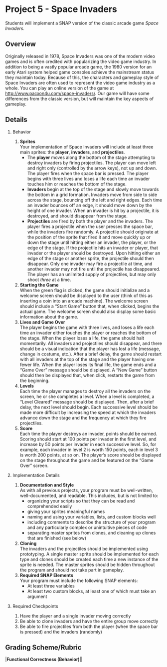 # Project 5 - Space Invaders
Students will implement a SNAP version of the classic arcade game _Space Invaders_.

## Overview
Originally released in 1978, Space Invaders was one of the modern video games and is often credited with popularizing the video game industry.  In addition to being a vastly popular arcade game, the 1980 version for an early Atari system helped game consoles achieve the mainstream status they maintain today.  Because of this, the characters and gameplay style of Space Invaders are often used to represent the video game industry as a whole.  You can play an online version of the game at http://www.pacxon4u.com/space-invaders/.  Our game will have some differences from the classic version, but will maintain the key aspects of gameplay.

## Details
1. Behavior
    1. **Sprites** <br />
    Your implementation of Space Invaders will include at least three main sprites: the **player**, **invaders**, and **projectiles**.
        * The **player** moves along the bottom of the stage attempting to destroy invaders by firing projectiles.  The player can move left and right only (controlled by the arrow keys), not up and down.  The player fires when the space bar is pressed.  The player begins with three lives and loses a life each time an invader touches him or reaches the bottom of the stage.
        * **Invaders** begin at the top of the stage and slowly move towards the bottom in a grid  formation.  Invaders move from side to side across the stage, bouncing off the left and right edges.  Each time an invader bounces off an edge, it should move down by the height of one invader.  When an invader is hit by a projectile, it is destroyed, and should disappear from the stage.
        * **Projectiles** are fired by both the player and the invaders.  The player fires a projectile when the user presses the space bar, while the invaders fire randomly.  A projectile should originate at the position of the sprite that fired it and move quickly up or down the stage until hitting either an invader, the player, or the edge of the stage.  If the projectile hits an invader or player, that invader or the player should be destroyed.  Upon hitting either an edge of the stage or another sprite, the projectile should then disappear.  Only one invader may fire a projectile at time, and another invader may not fire until the projectile has disappeared.  The player has an unlimited supply of projectiles, but may only shoot _three_ at a time.
    2. **Starting the Game** <br />
    When the green flag is clicked, the game should initialize and a welcome screen should be displayed to the user (think of this as inserting a coin into an arcade machine).  The welcome screen should include a “Start Game” button that, when clicked, begins the actual game.  The welcome screen should also display some basic information about the game.
    3. **Lives and Game Over** <br />
    The player begins the game with three lives, and loses a life each time an invader either touches the player or reaches the bottom of the stage.  When the player loses a life, the game should halt momentarily.  All invaders and projectiles should disappear, and there should be a visual indication that the player has lost a life (message, change in costume, etc.).  After a brief delay, the game should restart with all invaders at the top of the stage and the player having one fewer life.  When the player loses its final life, the game ends and a “Game Over” message should be displayed.  A “New Game” button should then be displayed that, when click, restarts the game from the beginning.
    4. **Levels** <br />
    Each time the player manages to destroy all the invaders on the screen, he or she completes a level.  When a level is completed, a “Level Cleared” message should be displayed.  Then, after a brief delay, the next level should begin.  Each successive level should be made more difficult by increasing the speed at which the invaders advance down the stage and the frequency at which they fire projectiles.
    5. **Score** <br />
    Each time the player destroys an invader, points should be earned.  Scoring should start at 100 points per invader in the first level, and increase by 50 points per invader in each successive level.  So, for example, each invader in level 2 is worth 150 points, each in level 3 is worth 200 points, at so on.  The player’s score should be displayed on the stage throughout the game and be featured on the “Game Over” screen.

2. Implementation Details
    1. **Documentation and Style** <br />
    As with all previous projects, your program must be well-written, well-documented, and readable.  This includes, but is not limited to:
        * organizing your scripts so that they can be read and comprehended easily
        * giving your sprites meaningful names
        * naming and using your variables, lists, and custom blocks well
        * including comments to describe the structure of your program and any particularly complex or unintuitive pieces of code
        * separating master sprites from clones, and cleaning up clones that are finished (see below)
    2. **Cloning** <br />
    The invaders and the projectiles should be implemented using prototyping.  A single master sprite should be implemented for each type and clones should be created each time a new instance of the sprite is needed.  The master sprites should be hidden throughout the program and should not take part in gameplay.
    3. **Required SNAP Elements** <br />
    Your program must include the following SNAP elements:
        * At least three variables
        * At least two custom blocks, at least one of which must take an argument

3. Required Checkpoints
    1. Have the player and a single invader moving correctly
    2. Be able to clone invaders and have the entire group move correctly
    3. Be able to fire projectiles from both the player (when the space bar is pressed) and the invaders (randomly)

## Grading Scheme/Rubric
|**Functional Correctness (Behavior)**||
